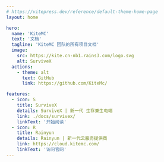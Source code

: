 ```yaml
---
# https://vitepress.dev/reference/default-theme-home-page
layout: home

hero:
  name: 'KiteMC'
  text: '文档'
  tagline: 'KiteMC 团队的所有项目文档'
  image:
    src: https://kite.cn-nb1.rains3.com/logo.svg
    alt: SurviveX
  actions:
    - theme: alt
      text: GitHub
      link: https://github.com/KiteMc/

features:
  - icon: S
    title: SurviveX
    details: SurviveX | 新一代 生存兼生电端
    link: ./docs/survivex/
    linkText: '开始阅读'
  - icon: R
    title: Rainyun
    details: Rainyun | 新一代云服务提供商
    link: https://cloud.kitemc.com/
    linkText: '访问官网'
---
```


<script setup>
import Contributors from '../../.vitepress/theme/components/Contributors.vue'
</script>
